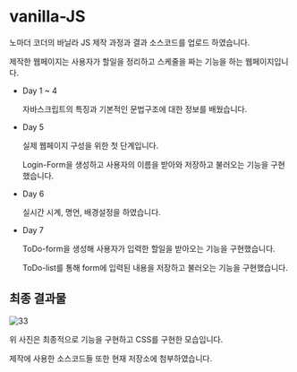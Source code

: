 # vanilla-JS

노마더 코더의 바닐라 JS 제작 과정과 결과 소스코드를 업로드 하였습니다.

제작한 웹페이지는 사용자가 할일을 정리하고 스케줄을 짜는 기능을 하는 웹페이지입니다.

- Day 1 ~ 4

    자바스크립트의 특징과 기본적인 문법구조에 대한 정보를 배웠습니다.

- Day 5

    실제 웹페이지 구성을 위한 첫 단계입니다.

    Login-Form을 생성하고 사용자의 이름을 받아와 저장하고 불러오는 기능을 구현했습니다.

- Day 6

    실시간 시계, 명언, 배경설정을 하였습니다.

- Day 7

    ToDo-form을 생성해 사용자가 입력한 할일을 받아오는 기능을 구현했습니다.

    ToDo-list를 통해 form에 입력된 내용을 저장하고 불러오는 기능을 구현했습니다.

## 최종 결과물

![33](https://user-images.githubusercontent.com/71062817/125732464-42ee8288-c089-4312-a520-bc7c1b9e5750.PNG)

위 사진은 최종적으로 기능을 구현하고 CSS를 구현한 모습입니다.

제작에 사용한 소스코드들 또한 현재 저장소에 첨부하였습니다.
